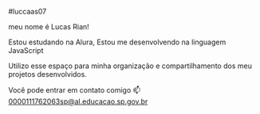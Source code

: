 #luccaas07

meu nome é Lucas Rian!

Estou estudando na Alura,
Estou me desenvolvendo na linguagem JavaScript

Utilizo esse espaço para minha organização e compartilhamento dos meu projetos desenvolvidos.

Você pode entrar em contato comigo 📫
0000111762063sp@al.educacao.sp.gov.br

